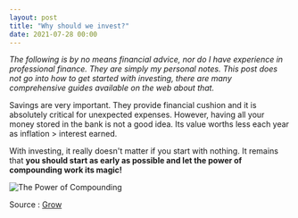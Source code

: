 ```yaml
---
layout: post
title: "Why should we invest?"
date: 2021-07-28 00:00
---
```


*The following is by no means financial advice, nor do I have experience in professional finance. They are simply my personal notes. This post does not go into how to get started with investing, there are many comprehensive guides available on the web about that.*

Savings are very important. They provide financial cushion and it is absolutely critical for unexpected expenses. However, having all your money stored in the bank is not a good idea. Its value worths less each year as inflation > interest earned.

With investing, it really doesn't matter if you start with nothing. It remains that **you should start as early as possible and let the power of compounding work its magic!** 

![The Power of Compounding](/blog/assets/Images/Power-of-Compounding.png)

Source : [Grow](https://grow.acorns.com/millionaires-are-made-in-their-20s-and-30s-expert-says-heres-how/)
